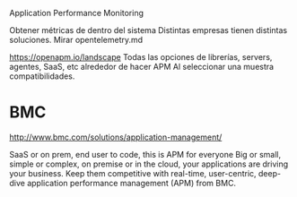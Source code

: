 Application Performance Monitoring

Obtener métricas de dentro del sistema
Distintas empresas tienen distintas soluciones.
Mirar opentelemetry.md


https://openapm.io/landscape
Todas las opciones de librerías, servers, agentes, SaaS, etc alrededor de hacer APM
Al seleccionar una muestra compatibilidades.


# BMC
http://www.bmc.com/solutions/application-management/

SaaS or on prem, end user to code,
this is APM for everyone
Big or small, simple or complex, on premise or in the cloud, your applications are driving your business. Keep them competitive with real-time, user-centric, deep-dive application performance management (APM) from BMC.
